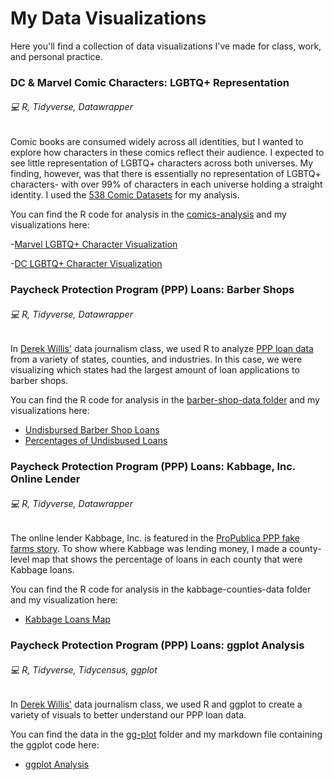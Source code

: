 # My Data Visualizations
Here you'll find a collection of data visualizations I've made for class, work, and personal practice.


### DC & Marvel Comic Characters: LGBTQ+ Representation
###### :computer: R, Tidyverse, Datawrapper

Comic books are consumed widely across all identities, but I wanted to explore how characters in these comics reflect their audience. I expected to see little representation of LGBTQ+ characters across both universes. My finding, however, was that there is essentially no representation of LGBTQ+ characters- with over 99% of characters in each universe holding a straight identity. I used the [538 Comic Datasets](https://github.com/fivethirtyeight/data/tree/master/comic-characters) for my analysis.

You can find the R code for analysis in the [comics-analysis](https://github.com/jennacohen/data-viz/tree/main/comics-analysis) and my visualizations here:

-[Marvel LGBTQ+ Character Visualization](https://www.datawrapper.de/_/a7eEt/)

-[DC LGBTQ+ Character Visualization](https://www.datawrapper.de/_/ohfLF/)

### Paycheck Protection Program (PPP) Loans: Barber Shops
###### :computer: R, Tidyverse, Datawrapper

In [Derek Willis'](https://merrill.umd.edu/directory/derek-willis) data journalism class, we used R to analyze [PPP loan data](https://www.sba.gov/funding-programs/loans/covid-19-relief-options/paycheck-protection-program/ppp-data) from a variety of states, counties, and industries. In this case, we were visualizing which states had the largest amount of loan applications to barber shops. 

You can find the R code for analysis in the [barber-shop-data folder](https://github.com/jennacohen/data-viz/tree/main/barber-shop-data) and my visualizations here:

- [Undisbursed Barber Shop Loans](https://datawrapper.dwcdn.net/dyiuf/1/)
- [Percentages of Undisbused Loans](https://datawrapper.dwcdn.net/ktM8h/1/)

### Paycheck Protection Program (PPP) Loans: Kabbage, Inc. Online Lender
###### :computer: R, Tidyverse, Datawrapper

The online lender Kabbage, Inc. is featured in the [ProPublica PPP fake farms story](https://www.propublica.org/article/ppp-farms). To show where Kabbage was lending money, I made a county-level map that shows the percentage of loans in each county that were Kabbage loans.

You can find the R code for analysis in the kabbage-counties-data folder and my visualization here:

- [Kabbage Loans Map](https://datawrapper.dwcdn.net/JM1yu/1/)

### Paycheck Protection Program (PPP) Loans: ggplot Analysis
###### :computer: R, Tidyverse, Tidycensus, ggplot

In [Derek Willis'](https://merrill.umd.edu/directory/derek-willis) data journalism class, we used R and ggplot to create a variety of visuals to better understand our PPP loan data. 

You can find the data in the [gg-plot](https://github.com/jennacohen/data-viz/tree/main/gg-plot) folder and my markdown file containing the ggplot code here:

- [ggplot Analysis](https://github.com/jennacohen/data-viz/blob/main/gg-plot/gg-plot-samples.Rmd) 
